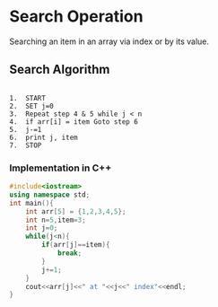 # Search Operation

Searching an item in an array via index or by its value.

## Search Algorithm

```pseudo

1.  START
2.  SET j=0
3.  Repeat step 4 & 5 while j < n
4.  if arr[i] = item Goto step 6
5.  j-=1
6.  print j, item
7.  STOP
```

### Implementation in C++

```cpp
#include<iostream>
using namespace std;
int main(){
    int arr[5] = {1,2,3,4,5};
    int n=5,item=3;
    int j=0;
    while(j<n){
        if(arr[j]==item){
            break;
        }
        j+=1;
    }
    cout<<arr[j]<<" at "<<j<<" index"<<endl;
}
```
